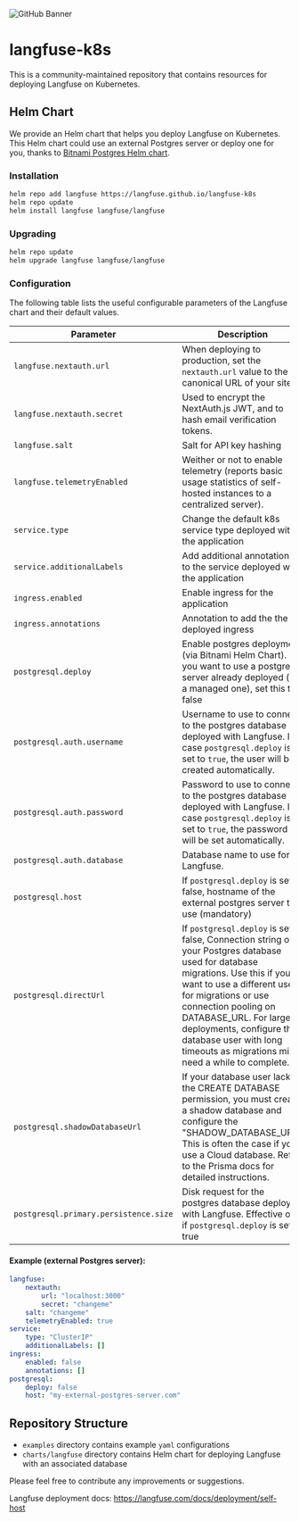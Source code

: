 ![GitHub Banner](https://github.com/langfuse/langfuse-k8s/assets/2834609/2982b65d-d0bc-4954-82ff-af8da3a4fac8)

# langfuse-k8s

This is a community-maintained repository that contains resources for deploying Langfuse on Kubernetes.

## Helm Chart
We provide an Helm chart that helps you deploy Langfuse on Kubernetes. This Helm chart could use an external Postgres server or deploy one for you, thanks to [Bitnami Postgres Helm chart](https://github.com/bitnami/charts/tree/main/bitnami/postgresql).

### Installation
```bash
helm repo add langfuse https://langfuse.github.io/langfuse-k8s
helm repo update
helm install langfuse langfuse/langfuse
```

### Upgrading
```bash
helm repo update
helm upgrade langfuse langfuse/langfuse
```

### Configuration
The following table lists the useful configurable parameters of the Langfuse chart and their default values.

| Parameter | Description | Default |
| --- | --- | --- |
| `langfuse.nextauth.url` | When deploying to production, set the `nextauth.url` value to the canonical URL of your site. | `localhost:3000` |
| `langfuse.nextauth.secret` | Used to encrypt the NextAuth.js JWT, and to hash email verification tokens. | `changeme` |
| `langfuse.salt` | Salt for API key hashing | `changeme` |
| `langfuse.telemetryEnabled` | Weither or not to enable telemetry (reports basic usage statistics of self-hosted instances to a centralized server). | `true` |
| `service.type` | Change the default k8s service type deployed with the application | `ClusterIP` |
| `service.additionalLabels` | Add additional annotations to the service deployed with the application | `[]` |
| `ingress.enabled` | Enable ingress for the application | `false` |
| `ingress.annotations` | Annotation to add the the deployed ingress | `[]` |
| `postgresql.deploy` | Enable postgres deployment (via Bitnami Helm Chart). If you want to use a postgres server already deployed (or a managed one), set this to false | `true` |
| `postgresql.auth.username` | Username to use to connect to the postgres database deployed with Langfuse. In case `postgresql.deploy` is set to `true`, the user will be created automatically. | `postgres` |
| `postgresql.auth.password` | Password to use to connect to the postgres database deployed with Langfuse. In case `postgresql.deploy` is set to `true`, the password will be set automatically. | `postgres` |
| `postgresql.auth.database` | Database name to use for Langfuse. | `langfuse` |
| `postgresql.host` | If `postgresql.deploy` is set to false, hostname of the external postgres server to use (mandatory) | `nil` |
| `postgresql.directUrl` | If `postgresql.deploy` is set to false, Connection string of your Postgres database used for database migrations. Use this if you want to use a different user for migrations or use connection pooling on DATABASE_URL. For large deployments, configure the database user with long timeouts as migrations might need a while to complete. | `nil` |
| `postgresql.shadowDatabaseUrl` | If your database user lacks the CREATE DATABASE permission, you must create a shadow database and configure the "SHADOW_DATABASE_URL". This is often the case if you use a Cloud database. Refer to the Prisma docs for detailed instructions. | `nil`
| `postgresql.primary.persistence.size` | Disk request for the postgres database deployed with Langfuse. Effective only if `postgresql.deploy` is set to true | `8Gi` |

#### Example (external Postgres server):
```yaml
langfuse:
    nextauth:
        url: "localhost:3000"
        secret: "changeme"
    salt: "changeme"
    telemetryEnabled: true
service:
    type: "ClusterIP"
    additionalLabels: []
ingress:
    enabled: false
    annotations: []
postgresql:
    deploy: false
    host: "my-external-postgres-server.com"
```


## Repository Structure
- `examples` directory contains example `yaml` configurations
- `charts/langfuse` directory contains Helm chart for deploying Langfuse with an associated database


Please feel free to contribute any improvements or suggestions.

Langfuse deployment docs: https://langfuse.com/docs/deployment/self-host
